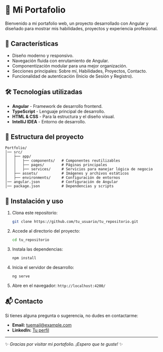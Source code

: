 # 📌 Mi Portafolio

Bienvenido a mi portafolio web, un proyecto desarrollado con Angular y diseñado para mostrar mis habilidades, proyectos y experiencia profesional.

## 🚀 Características

- Diseño moderno y responsivo.
- Navegación fluida con enrutamiento de Angular.
- Componentización modular para una mejor organización.
- Secciones principales: Sobre mí, Habilidades, Proyectos, Contacto.
- Funcionalidad de autenticación (Inicio de Sesión y Registro).

## 🛠️ Tecnologías utilizadas

- **Angular** - Framework de desarrollo frontend.
- **TypeScript** - Lenguaje principal de desarrollo.
- **HTML & CSS** - Para la estructura y el diseño visual.
- **IntelliJ IDEA** - Entorno de desarrollo.

## 📂 Estructura del proyecto

```
Portfolio/
│── src/
│   ├── app/
│   │   ├── components/   # Componentes reutilizables
│   │   ├── pages/        # Páginas principales
│   │   ├── services/     # Servicios para manejar lógica de negocio
│   ├── assets/           # Imágenes y archivos estáticos
│   ├── environments/     # Configuración de entornos
│── angular.json          # Configuración de Angular
│── package.json          # Dependencias y scripts
```

## 🔧 Instalación y uso

1. Clona este repositorio:
   ```bash
   git clone https://github.com/tu_usuario/tu_repositorio.git
   ```
2. Accede al directorio del proyecto:
   ```bash
   cd tu_repositorio
   ```
3. Instala las dependencias:
   ```bash
   npm install
   ```
4. Inicia el servidor de desarrollo:
   ```bash
   ng serve
   ```
5. Abre en el navegador: `http://localhost:4200/`

## 📬 Contacto

Si tienes alguna pregunta o sugerencia, no dudes en contactarme:
- **Email:** tuemail@example.com
- **LinkedIn:** [Tu perfil](https://linkedin.com/in/tuusuario)

---

✨ *Gracias por visitar mi portafolio. ¡Espero que te guste!* ✨

